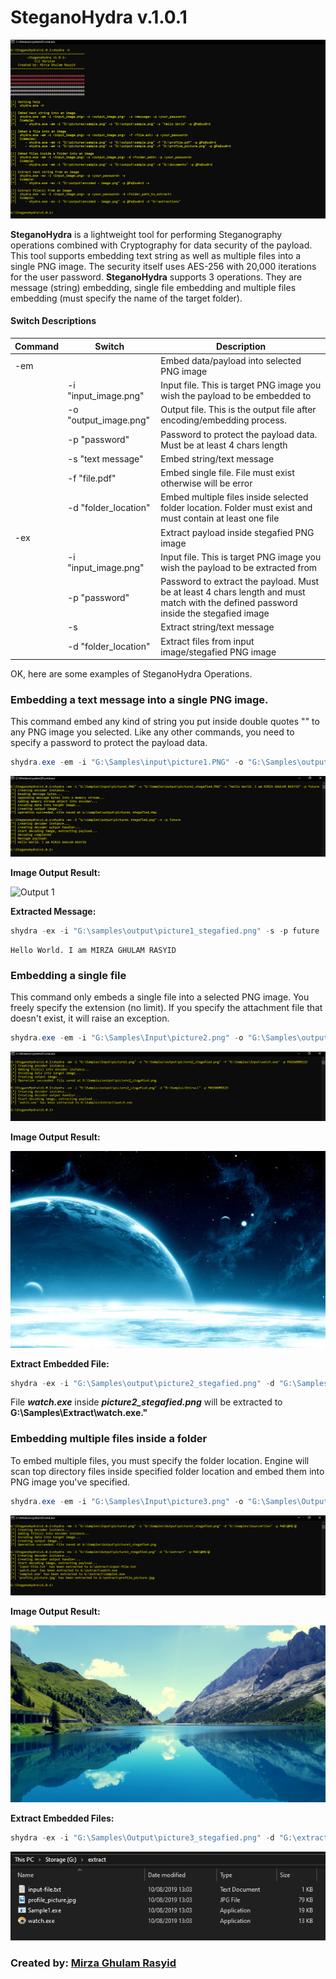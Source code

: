 # SteganoHydra v.1.0.1
![SteganoHydra](https://raw.githubusercontent.com/mirzaevolution/SHydra.Console/master/resources/images/header.PNG)

**SteganoHydra** is a lightweight tool for performing Steganography operations combined with Cryptography for data security of the payload. This tool supports embedding text string as well as multiple files into a single PNG image. The security itself uses AES-256 with 20,000 iterations for the user password. 
**SteganoHydra** supports 3 operations. They are message (string) embedding, single file embedding and multiple files embedding (must specify the name of the target folder).


#### Switch Descriptions

| Command | Switch | Description |
| --- | --- | --- |
| -em | | Embed data/payload into selected PNG image |
| | -i "input_image.png" | Input file. This is target PNG image you wish the payload to be embedded to|
| | -o "output_image.png" | Output file. This is the output file after encoding/embedding process.|
| | -p "password" | Password to protect the payload data. Must be at least 4 chars length|
| | -s "text message" | Embed string/text message |
| | -f "file.pdf" | Embed single file. File must exist otherwise will be error|
| | -d "folder_location" | Embed multiple files inside selected folder location. Folder must exist and must contain at least one file|
|-ex| | Extract payload inside stegafied PNG image |
| | -i "input_image.png" | Input file. This is target PNG image you wish the payload to be extracted from|
| | -p "password" | Password to extract the payload. Must be at least 4 chars length and must match with the defined password inside the stegafied image|
| | -s | Extract string/text message |
| | -d "folder_location" | Extract files from input image/stegafied PNG image|


OK, here are some examples of SteganoHydra Operations.

### Embedding a text message into a single PNG image.

This command embed any kind of string you put inside double quotes "<string>" to any PNG image you selected. Like any other commands, you need to specify a password to protect the payload data.

```powershell
shydra.exe -em -i "G:\Samples\input\picture1.PNG" -o "G:\Samples\output\picture1_stegafied.PNG" -s "Hello World. I am MIRZA GHULAM RASYID" -p future
```
![Command 1](https://raw.githubusercontent.com/mirzaevolution/SHydra.Console/master/resources/images/text-embed.PNG)

**Image Output Result:**

![Output 1](https://github.com/mirzaevolution/SHydra.Console/blob/master/resources/images/picture1_stegafied.PNG?raw=true)

**Extracted Message:**
```powershell
shydra -ex -i "G:\samples\output\picture1_stegafied.png" -s -p future
```

```
Hello World. I am MIRZA GHULAM RASYID
```

### Embedding a single file

This command only embeds a single file into a selected PNG image. You freely specify the extension (no limit). If you specify the attachment file that doesn't exist, it will raise an exception. 

```powershell
shydra.exe -em -i "G:\Samples\Input\picture2.png" -o "G:\Samples\output\picture2_stegafied.png" -f "G:\Samples\Input\watch.exe" -p PASSWORD123
```

![Command 2](https://raw.githubusercontent.com/mirzaevolution/SHydra.Console/master/resources/images/file-embed.PNG)

**Image Output Result:**

![Output 2](https://github.com/mirzaevolution/SHydra.Console/blob/master/resources/images/picture2_stegafied.png?raw=true)

**Extract Embedded File:**
```powershell
shydra -ex -i "G:\Samples\output\picture2_stegafied.png" -d "G:\Samples\Extract" -p PASSWORD123
```

File ***watch.exe*** inside ***picture2_stegafied.png*** will be extracted to **G:\Samples\Extract\watch.exe."**


### Embedding multiple files inside a folder

To embed multiple files, you must specify the folder location. Engine will scan top directory files inside specified folder location and embed them into PNG image you've specified. 

```powershell
shydra.exe -em -i "G:\Samples\Input\picture3.png" -o "G:\Samples\Output\picture3_stegafied.png" -d "G:\Samples\SourceFiles" -p PWD!@#$!@
```

![Command 3](https://raw.githubusercontent.com/mirzaevolution/SHydra.Console/master/resources/images/files-embed.PNG)

**Image Output Result:**

![Output 3](https://github.com/mirzaevolution/SHydra.Console/blob/master/resources/images/picture3_stegafied.png?raw=true)

**Extract Embedded Files:**
```powershell
shydra -ex -i "G:\Samples\Output\picture3_stegafied.png" -d "G:\extract" -p PWD!@#$!@
```
![Extracted-Files](https://github.com/mirzaevolution/SHydra.Console/blob/master/resources/images/source-files2.PNG?raw=true)

### Created by: [Mirza Ghulam Rasyid](https://linkedin.com/in/mirzaghulamrasyid/)
